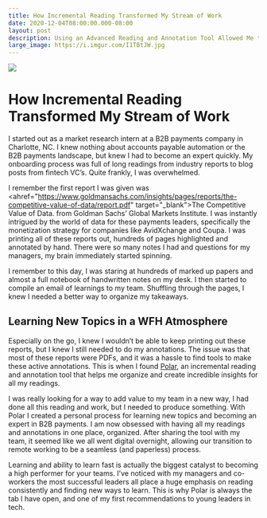 ```yaml
---
title: How Incremental Reading Transformed My Stream of Work
date: 2020-12-04T08:00:00.000-08:00
layout: post
description: Using an Advanced Reading and Annotation Tool Allowed Me to Transition from Onboarding to Industry Expert in Weeks
large_image: https://i.imgur.com/I1TBtJW.jpg
---
```


<img class="img-fluid" src="https://i.imgur.com/I1TBtJW.jpg">

# How Incremental Reading Transformed My Stream of Work

I started out as a market research intern at a B2B payments company in Charlotte, NC. I knew nothing about accounts payable automation or the B2B payments landscape, but knew I had to become an expert quickly. My onboarding process was full of long readings from industry reports to blog posts from fintech VC’s. Quite frankly, I was overwhelmed. 

I remember the first report I was given was <ahref="https://www.goldmansachs.com/insights/pages/reports/the-competitive-value-of-data/report.pdf" target="_blank">The Competitive Value of Data</a>. from Goldman Sachs’ Global Markets Institute. 
I was instantly intrigued by the world of data for these payments leaders, specifically the monetization strategy for companies like AvidXchange and Coupa. I was printing all of these reports out, hundreds of pages highlighted and annotated by hand. There were so many notes I had and questions for my managers, my brain immediately started spinning. 

I remember to this day, I was staring at hundreds of marked up papers and almost a full notebook of handwritten notes on my desk. I then started to compile an email of learnings to my team. Shuffling through the pages, I knew I needed a better way to organize my takeaways. 

## Learning New Topics in a WFH Atmosphere

Especially on the go, I knew I wouldn’t be able to keep printing out these reports, but I knew I still needed to do my annotations. The issue was that most of these reports were PDFs, and it was a hassle to find tools to make these active annotations. This is when I found <a href="https://getpolarized.io" target="_blank">Polar</a>, an incremental reading and annotation tool that helps me organize and create incredible insights for all my readings. 

I was really looking for a way to add value to my team in a new way, I had done all this reading and work, but I needed to produce something. With Polar I created a personal process for learning new topics and becoming an expert in B2B payments. I am now obsessed with having all my readings and annotations in one place, organized. After sharing the tool with my team, it seemed like we all went digital overnight, allowing our transition to remote working to be a seamless (and paperless) process. 

Learning and ability to learn fast is actually the biggest catalyst to becoming a high performer for your teams. I’ve noticed with my managers and co-workers the most successful leaders all place a huge emphasis on reading consistently and finding new ways to learn. This is why Polar is always the tab I have open, and one of my first recommendations to young leaders in tech.
